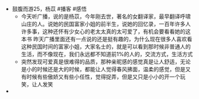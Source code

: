 - 鼓腹而游25，杨苡 #播客 #感悟
	- 今天听广播，说的是杨苡，今年刚去世，著名的女翻译家，最早翻译呼啸山庄的人。说她的民国富家小姐的前半生，说她的回忆录，一百年许多人许多事，这种还怀有少女心的老太太真的太可爱了，有机会要看看她的这本书
	  昨天广播里面还有一点说的还是挺有趣的，为什么现在很多人喜欢看这种民国时间的富家小姐，大家名士的，就是可以看到那时候非普通人的生活，而不像现在，我们永远都不知道前1%的人的，交流方式，生活方式
	- 突然发现可爱真是很难得的品质，那种亲昵感的感觉真是让人舒适，无论是小的时候还是大的时候，都能让人觉得春风拂面，温柔的感觉，但是又有时候有些傲娇又有些小任性，觉得捉弄，但是又只是小小的开一个玩笑，让人发笑
-